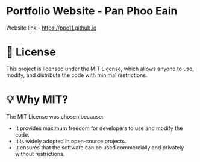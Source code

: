 # Portfolio Website - Pan Phoo Eain

Website link - https://ppe11.github.io

# 📜 License
This project is licensed under the MIT License, which allows anyone to use, modify, and distribute the code with minimal restrictions.

# 💡 Why MIT?
The MIT License was chosen because:
- It provides maximum freedom for developers to use and modify the code.
- It is widely adopted in open-source projects.
- It ensures that the software can be used commercially and privately without restrictions.
